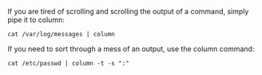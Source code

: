 If you are tired of scrolling and scrolling the output of a command, simply pipe it to column:
```
cat /var/log/messages | column
```

If you need to sort through a mess of an output, use the column command:
```
cat /etc/passwd | column -t -s ":"
```
